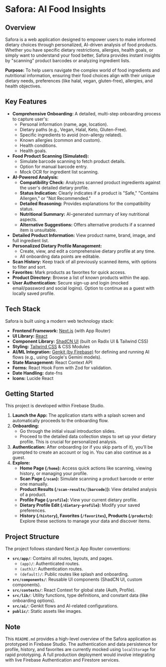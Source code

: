 # Safora: AI Food Insights

## Overview

Safora is a web application designed to empower users to make informed dietary choices through personalized, AI-driven analysis of food products. Whether you have specific dietary restrictions, allergies, health goals, or simply want to understand your food better, Safora provides instant insights by "scanning" product barcodes or analyzing ingredient lists.

**Purpose:** To help users navigate the complex world of food ingredients and nutritional information, ensuring their food choices align with their unique dietary needs, preferences (like halal, vegan, gluten-free), allergies, and health objectives.

## Key Features

*   **Comprehensive Onboarding:** A detailed, multi-step onboarding process to capture user's:
    *   Personal information (name, age, location).
    *   Dietary paths (e.g., Vegan, Halal, Keto, Gluten-Free).
    *   Specific ingredients to avoid (non-allergy related).
    *   Known allergies (common and custom).
    *   Health conditions.
    *   Health goals.
*   **Food Product Scanning (Simulated):**
    *   Simulate barcode scanning to fetch product details.
    *   Option for manual barcode entry.
    *   Mock OCR for ingredient list scanning.
*   **AI-Powered Analysis:**
    *   **Compatibility Check:** Analyzes scanned product ingredients against the user's detailed dietary profile.
    *   **Status Indication:** Clearly indicates if a product is "Safe," "Contains Allergen," or "Not Recommended."
    *   **Detailed Reasoning:** Provides explanations for the compatibility status.
    *   **Nutritional Summary:** AI-generated summary of key nutritional aspects.
    *   **Alternative Suggestions:** Offers alternative products if a scanned item is unsuitable.
*   **Detailed Product Information:** View product name, brand, image, and full ingredient list.
*   **Personalized Dietary Profile Management:**
    *   Create, view, and edit a comprehensive dietary profile at any time.
    *   All onboarding data points are editable.
*   **Scan History:** Keep track of all previously scanned items, with options to filter and sort.
*   **Favorites:** Mark products as favorites for quick access.
*   **Product Directory:** Browse a list of known products within the app.
*   **User Authentication:** Secure sign-up and login (mocked email/password and social logins). Option to continue as a guest with locally saved profile.

## Tech Stack

Safora is built using a modern web technology stack:

*   **Frontend Framework:** [Next.js](https://nextjs.org/) (with App Router)
*   **UI Library:** [React](https://reactjs.org/)
*   **Component Library:** [ShadCN UI](https://ui.shadcn.com/) (built on Radix UI & Tailwind CSS)
*   **Styling:** [Tailwind CSS](https://tailwindcss.com/) & CSS Modules
*   **AI/ML Integration:** [Genkit (by Firebase)](https://firebase.google.com/docs/genkit) for defining and running AI flows (e.g., using Google's Gemini models).
*   **State Management:** React Context API
*   **Forms:** React Hook Form with Zod for validation.
*   **Date Handling:** date-fns
*   **Icons:** Lucide React

## Getting Started

This project is developed within Firebase Studio.

1.  **Launch the App:** The application starts with a splash screen and automatically proceeds to the onboarding flow.
2.  **Onboarding:**
    *   Go through the initial visual introduction slides.
    *   Proceed to the detailed data collection steps to set up your dietary profile. This is crucial for personalized analysis.
3.  **Authentication:** After onboarding (or if you skip parts of it), you'll be prompted to create an account or log in. You can also continue as a guest.
4.  **Explore:**
    *   **Home Page (`/home`):** Access quick actions like scanning, viewing history, or managing your profile.
    *   **Scan Page (`/scan`):** Simulate scanning a product barcode or enter one manually.
    *   **Product Results (`/scan-results/[barcode]`):** View detailed analysis of a product.
    *   **Profile Page (`/profile`):** View your current dietary profile.
    *   **Dietary Profile Edit (`/dietary-profile`):** Modify your saved preferences.
    *   **History (`/history`), Favorites (`/favorites`), Products (`/products`):** Explore these sections to manage your data and discover items.

## Project Structure

The project follows standard Next.js App Router conventions:

*   **`src/app/`**: Contains all routes, layouts, and pages.
    *   `(app)/`: Authenticated routes.
    *   `(auth)/`: Authentication routes.
    *   `(default)/`: Public routes like splash and onboarding.
*   **`src/components/`**: Reusable UI components (ShadCN UI, custom components).
*   **`src/contexts/`**: React Context for global state (Auth, Profile).
*   **`src/lib/`**: Utility functions, type definitions, and constant data (like onboarding options).
*   **`src/ai/`**: Genkit flows and AI-related configurations.
*   **`public/`**: Static assets like images.

## Note

This `README.md` provides a high-level overview of the Safora application as prototyped in Firebase Studio. The authentication and data persistence for profile, history, and favorites are currently mocked using `localStorage` for rapid prototyping. A full production deployment would involve integrating with live Firebase Authentication and Firestore services.
